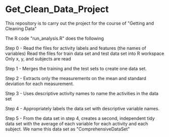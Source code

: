 # Get_Clean_Data_Project
This repository is to carry out the project for the course of "Getting and Cleaning Data"

The R code "run_analysis.R" does the following

Step 0 - 
  Read the files for activity labels and features (the names of variables)
  Read the files for train data set and test data set into R workspace
    Only x, y, and subjects are read
   
Step 1 -
  Merges the training and the test sets to create one data set.

Step 2 -
  Extracts only the measurements on the mean and standard deviation for each measurement. 

Step 3 -
  Uses descriptive activity names to name the activities in the data set
  
Step 4 -
  Appropriately labels the data set with descriptive variable names.   
  
Step 5 -
  From the data set in step 4, creates a second, independent tidy data set with the average of each variable for each activity and each subject. We name this data set as "ComprehensiveDataSet"

